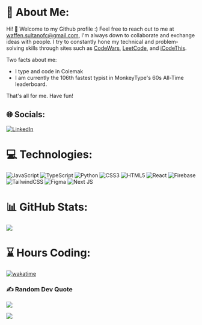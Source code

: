 # 💫 About Me:
Hi! 👋 Welcome to my Github profile :) Feel free to reach out to me at waffen.sultanofc@gmail.com, I'm always down to collaborate and exchange ideas with people. I try to constantly hone my technical and problem-solving skills through sites such as [CodeWars](https://www.codewars.com/users/satis), [LeetCode](https://leetcode.com/Waffen/), and [iCodeThis](https://icodethis.com/thatguy_Afin). 

Two facts about me: 
- I type and code in Colemak
- I am currently the 106th fastest typist in MonkeyType's 60s All-Time leaderboard.

That's all for me. Have fun!

## 🌐 Socials:
[![LinkedIn](https://img.shields.io/badge/LinkedIn-%230077B5.svg?logo=linkedin&logoColor=white)](https://linkedin.com/in/wffnsltan) 

# 💻 Technologies:
![JavaScript](https://img.shields.io/badge/javascript-%23323330.svg?style=for-the-badge&logo=javascript&logoColor=%23F7DF1E) ![TypeScript](https://img.shields.io/badge/typescript-%23007ACC.svg?style=for-the-badge&logo=typescript&logoColor=white) ![Python](https://img.shields.io/badge/python-3670A0?style=for-the-badge&logo=python&logoColor=ffdd54) ![CSS3](https://img.shields.io/badge/css3-%231572B6.svg?style=for-the-badge&logo=css3&logoColor=white) ![HTML5](https://img.shields.io/badge/html5-%23E34F26.svg?style=for-the-badge&logo=html5&logoColor=white) ![React](https://img.shields.io/badge/react-%2320232a.svg?style=for-the-badge&logo=react&logoColor=%2361DAFB) ![Firebase](https://img.shields.io/badge/Firebase-039BE5?style=for-the-badge&logo=Firebase&logoColor=white) ![TailwindCSS](https://img.shields.io/badge/tailwindcss-%2338B2AC.svg?style=for-the-badge&logo=tailwind-css&logoColor=white) ![Figma](https://img.shields.io/badge/figma-%23F24E1E.svg?style=for-the-badge&logo=figma&logoColor=white) ![Next JS](https://img.shields.io/badge/Next-black?style=for-the-badge&logo=next.js&logoColor=white)
# 📊 GitHub Stats:
![](https://github-readme-streak-stats.herokuapp.com/?user=Waffenffs&theme=dark&hide_border=false)<br/>

# ⌛ Hours Coding:
[![wakatime](https://wakatime.com/badge/user/5cbbc468-71e3-4365-9bf4-5927ca9399d5.svg)](https://wakatime.com/@5cbbc468-71e3-4365-9bf4-5927ca9399d5)<br/>

### ✍️ Random Dev Quote
![](https://quotes-github-readme.vercel.app/api?type=horizontal&theme=radical)

[![](https://visitcount.itsvg.in/api?id=Waffenffs&icon=0&color=0)](https://visitcount.itsvg.in)

  
<!-- Proudly created with GPRM ( https://gprm.itsvg.in ) -->
